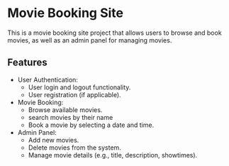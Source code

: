 # Movie Booking Site


This is a movie booking site project that allows users to browse and book movies, as well as an admin panel for managing movies.


## Features

- User Authentication:
  - User login and logout functionality.
  - User registration (if applicable).
- Movie Booking:
  - Browse available movies.
  - search movies by their name
  - Book a movie by selecting a date and time.
- Admin Panel:
  - Add new movies.
  - Delete movies from the system.
  - Manage movie details (e.g., title, description, showtimes).

